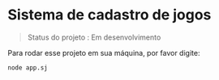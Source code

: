 <h1>Sistema de cadastro de jogos</h1>


> Status do projeto : Em desenvolvimento 


Para rodar esse projeto em sua máquina, por favor digite:

```
node app.sj
```
